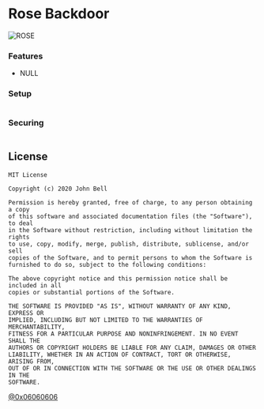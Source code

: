 # Rose Backdoor
![ROSE](https://www.animatedimages.org/data/media/348/animated-rose-image-0001.gif "ROSE")

### Features
* NULL

### Setup
```

```

### Securing
```

```

License
----
```
MIT License

Copyright (c) 2020 John Bell

Permission is hereby granted, free of charge, to any person obtaining a copy
of this software and associated documentation files (the "Software"), to deal
in the Software without restriction, including without limitation the rights
to use, copy, modify, merge, publish, distribute, sublicense, and/or sell
copies of the Software, and to permit persons to whom the Software is
furnished to do so, subject to the following conditions:

The above copyright notice and this permission notice shall be included in all
copies or substantial portions of the Software.

THE SOFTWARE IS PROVIDED "AS IS", WITHOUT WARRANTY OF ANY KIND, EXPRESS OR
IMPLIED, INCLUDING BUT NOT LIMITED TO THE WARRANTIES OF MERCHANTABILITY,
FITNESS FOR A PARTICULAR PURPOSE AND NONINFRINGEMENT. IN NO EVENT SHALL THE
AUTHORS OR COPYRIGHT HOLDERS BE LIABLE FOR ANY CLAIM, DAMAGES OR OTHER
LIABILITY, WHETHER IN AN ACTION OF CONTRACT, TORT OR OTHERWISE, ARISING FROM,
OUT OF OR IN CONNECTION WITH THE SOFTWARE OR THE USE OR OTHER DEALINGS IN THE
SOFTWARE.
```

[@0x06060606](https://twitter.com/rootfs "My Twitter")
